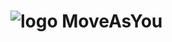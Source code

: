 # ![logo](https://github.com/user-attachments/assets/9459806d-73ae-40b8-b71f-88d23611deab) MoveAsYou 
